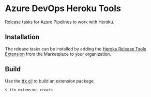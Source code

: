 # Azure DevOps Heroku Tools
Release tasks for [Azure Pipelines](http://go.microsoft.com/fwlink/?LinkId=619385) to work with [Heroku](https://www.heroku.com).

## Installation
The release tasks can be installed by adding the [Heroku Release Tools Extension](https://marketplace.visualstudio.com/items/CHANGE_THIS_AFTER_PUBLISHING) from the Marketplace to your organization.

## Build
Use the [tfx cli](https://www.npmjs.com/package/tfx-cli) to build an extension package.

```bash
$ tfx extension create
```